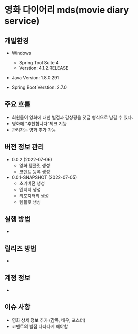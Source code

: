 # 영화 다이어리 mds(movie diary service)

## 개발환경
- Windows
	- Spring Tool Suite 4
	- Verstion: 4.1.2.RELEASE
	
- Java Version: 1.8.0.291
- Spring Boot Verstion: 2.7.0

## 주요 흐름
- 회원들이 영화에 대한 별점과 감상평을 댓글 형식으로 남길 수 있다.
- 영화에 "추천합니다"체크 기능
- 관리자는 영화 추가 가능

## 버전 정보 관리
- 0.0.2 (2022-07-06)
	- 영화 템플릿 생성
	- 코멘트 등록 생성
- 0.0.1-SNAPSHOT (2022-07-05)
	- 초기버전 생성
	- 엔티티 생성
	- 리포지터리 생성
	- 템플릿 생성
## 실행 방법
-

## 릴리즈 방법
-

## 계정 정보
-

## 이슈 사항
- 영화 상세 정보 추가 (감독, 배우, 포스터)
- 코멘트의 별점 나타나게 해야함



